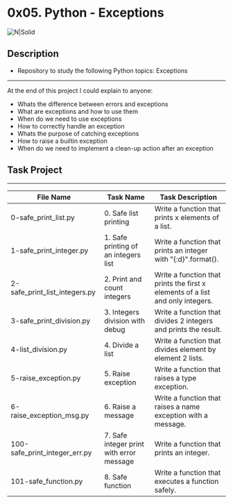 # 0x05. Python - Exceptions

![N|Solid](https://www.holbertonschool.com/holberton-logo.png)

## Description
- Repository to study the following Python topics: Exceptions
---
At the end of this project I could explain to anyone:
- Whats the difference between errors and exceptions
- What are exceptions and how to use them
- When do we need to use exceptions
- How to correctly handle an exception
- Whats the purpose of catching exceptions
- How to raise a builtin exception
- When do we need to implement a clean-up action after an exception

## Task Project
---
File Name|Task Name|Task Description
---|---|---
0-safe_print_list.py|0. Safe list printing|Write a function that prints x elements of a list.
1-safe_print_integer.py|1. Safe printing of an integers list|Write a function that prints an integer with "{:d}".format().
2-safe_print_list_integers.py|2. Print and count integers|Write a function that prints the first x elements of a list and only integers.
3-safe_print_division.py|3. Integers division with debug|Write a function that divides 2 integers and prints the result.
4-list_division.py|4. Divide a list|Write a function that divides element by element 2 lists.
5-raise_exception.py|5. Raise exception|Write a function that raises a type exception.
6-raise_exception_msg.py|6. Raise a message|Write a function that raises a name exception with a message.
100-safe_print_integer_err.py|7. Safe integer print with error message|Write a function that prints an integer.
101-safe_function.py|8. Safe function|Write a function that executes a function safely.